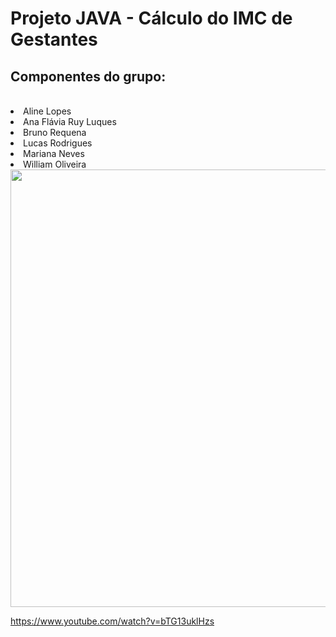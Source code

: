 # Projeto JAVA - Cálculo do IMC de Gestantes
<h2>Componentes do grupo:</h2>
<br>
<li>Aline Lopes</li>
<li>Ana Flávia Ruy Luques</li>
<li>Bruno Requena</li>
<li>Lucas Rodrigues</li>
<li>Mariana Neves</li>
<li>William Oliveira</li>


<div align="center">
<img src="https://drive.google.com/file/d/1PyDk1VLZ4TczxdxjcLlTHinuFFRag9A7/view?usp=sharing" width="700px" />
</div>

https://www.youtube.com/watch?v=bTG13uklHzs

